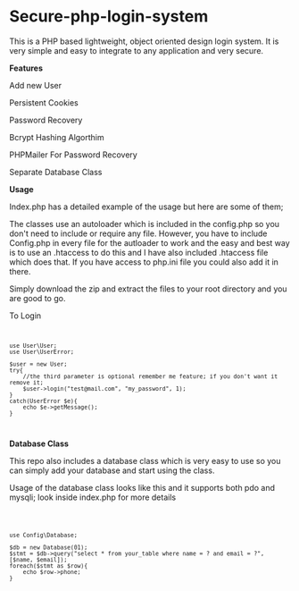 # Secure-php-login-system

This is a PHP based lightweight, object oriented design login system. It is very simple and easy to integrate to any application and very secure.

**Features**

Add new User

Persistent Cookies

Password Recovery

Bcrypt Hashing Algorthim 

PHPMailer For Password Recovery

Separate Database Class


**Usage**

Index.php has a detailed example of the usage but here are some of them;

The classes use an autoloader which is included in the config.php so you don't need to include or require any file. However, you have to include
Config.php in every file for the autloader to work and the easy and best way is to use an .htaccess to do this and I have also
included .htaccess file which does that. If you have access to php.ini file you could also add it in there.

Simply download the zip and extract the files to your root directory and you are good to go.

To Login
<code>

    use User\User;
    use User\UserError;
    
    $user = new User;
    try{
        //the third parameter is optional remember me feature; if you don't want it remove it;
        $user->login("test@mail.com", "my_password", 1);
    }
    catch(UserError $e){
        echo $e->getMessage();
    }
</code>

**Database Class**

This repo also includes a database class which is very easy to use so you can simply add your database and start using the class.

Usage of the database class looks like this and it supports both pdo and mysqli; look inside index.php for more details

<code>
    
    use Config\Database;

    $db = new Database(01);
    $stmt = $db->query("select * from your_table where name = ? and email = ?", [$name, $email]);
    foreach($stmt as $row){
        echo $row->phone;
    }
</code>
